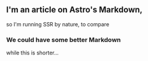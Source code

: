 ---
---
## I'm an article on Astro's Markdown,
<p class="indenta experiment-para">so I'm running SSR by nature, to compare</p>

### We could have some better Markdown
<p class="indenta experiment-para">while this is shorter...</p>

